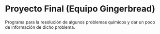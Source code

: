 # Proyecto Final (Equipo Gingerbread)
Programa para la resolución de algunos problemas químicos y dar un poco de información de dicho problema.
